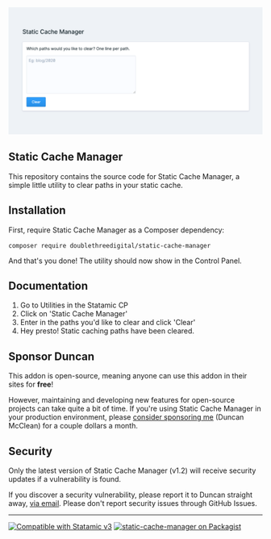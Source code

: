 <!-- statamic:hide -->

![Banner](./banner.png)

## Static Cache Manager

<!-- /statamic:hide -->

This repository contains the source code for Static Cache Manager, a simple little utility to clear paths in your static cache.

## Installation

First, require Static Cache Manager as a Composer dependency:

```
composer require doublethreedigital/static-cache-manager
```

And that's you done! The utility should now show in the Control Panel.

## Documentation

1. Go to Utilities in the Statamic CP
2. Click on 'Static Cache Manager'
3. Enter in the paths you'd like to clear and click 'Clear'
4. Hey presto! Static caching paths have been cleared.

## Sponsor Duncan

This addon is open-source, meaning anyone can use this addon in their sites for **free**!

However, maintaining and developing new features for open-source projects can take quite a bit of time. If you're using Static Cache Manager in your production environment, please [consider sponsoring me](https://github.com/sponsors/duncanmcclean) (Duncan McClean) for a couple dollars a month.

## Security

Only the latest version of Static Cache Manager (v1.2) will receive security updates if a vulnerability is found.

If you discover a security vulnerability, please report it to Duncan straight away, [via email](mailto:security@doublethree.digital). Please don't report security issues through GitHub Issues.

<!-- statamic:hide -->

---

<p>
<a href="https://statamic.com"><img src="https://img.shields.io/badge/Statamic-3.0+-FF269E?style=for-the-badge" alt="Compatible with Statamic v3"></a>
<a href="https://packagist.org/packages/doublethreedigital/static-cache-manager/stats"><img src="https://img.shields.io/packagist/v/doublethreedigital/static-cache-manager?style=for-the-badge" alt="static-cache-manager on Packagist"></a>
</p>

<!-- /statamic:hide -->
